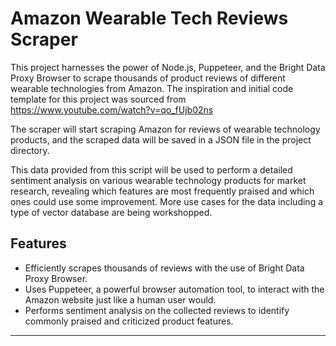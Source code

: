 # Amazon Wearable Tech Reviews Scraper

This project harnesses the power of Node.js, Puppeteer, and the Bright Data Proxy Browser to scrape thousands of product reviews of different wearable technologies from Amazon. The inspiration and initial code template for this project was sourced from https://www.youtube.com/watch?v=qo_fUjb02ns

The scraper will start scraping Amazon for reviews of wearable technology products, and the scraped data will be saved in a JSON file in the project directory.

This data provided from this script will be used to perform a detailed sentiment analysis on various wearable technology products for market research, revealing which features are most frequently praised and which ones could use some improvement. More use cases for the data including a type of vector database are being workshopped. 

## Features

- Efficiently scrapes thousands of reviews with the use of Bright Data Proxy Browser.
- Uses Puppeteer, a powerful browser automation tool, to interact with the Amazon website just like a human user would.
- Performs sentiment analysis on the collected reviews to identify commonly praised and criticized product features.

------
